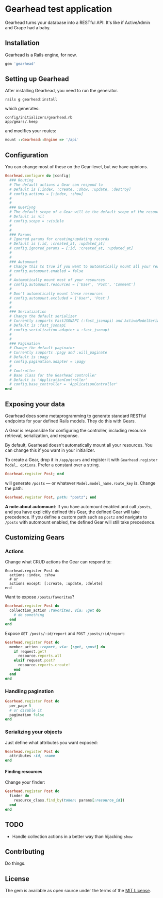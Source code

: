 # Gearhead test application

Gearhead turns your database into a RESTful API. It's like if ActiveAdmin and Grape had a baby.

## Installation

Gearhead is a Rails engine, for now.

```ruby
gem 'gearhead'
```

## Setting up Gearhead

After installing Gearhead, you need to run the generator.

```
rails g gearhead:install
```

which generates:

```
config/initializers/gearhead.rb
app/gears/.keep
```

and modifies your routes:

```ruby
mount ::Gearhead::Engine => '/api'
```

## Configuration

You can change most of these on the Gear-level, but we have opinions.

```ruby
Gearhead.configure do |config|
  ### Routing  
  # The default actions a Gear can respond to 
  # Default is [:index, :create, :show, :update, :destroy]
  # config.actions = [:index, :show]
  #
  #
  ### Queriyng
  # The default scope of a Gear will be the default scope of the resource.
  # Default is nil
  # config.scope = :visible
  #
  #
  ### Params
  # Ignored params for creating/updating records
  # Default is [:id, :created_at, :updated_at]
  # config.ignored_params = [:id, :created_at, :updated_at]
  #
  #
  ### Automount
  # Change this to true if you want to automatically mount all your resources.
  # config.automount.enabled = false 
  #
  # Automatically mount most of your resources
  # config.automount.resources = ['User', 'Post', 'Comment']
  #
  # Don't automatically mount these resources
  # config.automount.excluded = ['User', 'Post']
  #
  #
  ### Serialization
  # Change the default serializer   
  # Currently supports FastJSONAPI (:fast_jsonapi) and ActiveModelSerializers (:active_model_serializers)
  # Default is :fast_jsonapi
  # config.serialization.adapter = :fast_jsonapi 
  #
  #  
  ### Pagination
  # Change the default paginator 
  # Currently supports :pagy and :will_paginate
  # Default is :pagy
  # config.pagination.adapter = :pagy 
  #
  # Controller
  # Base class for the Gearhead controller
  # Default is 'ApplicationController'
  # config.base_controller = 'ApplicationController'
end
```

## Exposing your data

Gearhead does some metaprogramming to generate standard RESTful endpoints for your defined Rails models. They do this with Gears.

A Gear is responsible for configuring the controller, including resource retrieval, serialization, and response.

By default, Gearhead doesn't automatically mount all your resources. You can change this if you want in your initializer.

To create a Gear, drop it in `/app/gears` and register it with `Gearhead.register Model, options`. Prefer a constant over a string.

```ruby 
Gearhead.register Post; end
```

will generate `/posts` — or whatever `Model.model_name.route_key` is. Change the path:

```ruby
Gearhead.register Post, path: "postz"; end 
```

**A note about automount**: If you have automount enabled and call `/posts`, and you have explicitly defined this Gear,
the defined Gear will take precedence. If you define a custom path such as `postz` and navigate to `/posts` with automount 
enabled, the defined Gear will still take precedence.

## Customizing Gears

### Actions

Change what CRUD actions the Gear can respond to:

```
Gearhead.register Post do 
  actions :index, :show
  # or
  actions except: [:create, :update, :delete]
end
``` 

Want to expose `/posts/favorites`?

```ruby
Gearhead.register Post do 
  collection_action :favorites, via: :get do 
    # do something
  end
end
```

Expose `GET /posts/:id/report` and `POST /posts/:id/report`:

```ruby
Gearhead.register Post do 
  member_action :report, via: [:get, :post] do 
    if request.get? 
      resource.reports.all
    elsif request.post? 
      resource.reports.create!
    end
  end
end
```

### Handling pagination 

```ruby 
Gearhead.register Post do 
  per_page 5 
  # or disable it 
  pagination false 
end
```

### Serializing your objects

Just define what attributes you want exposed:

```ruby 
Gearhead.register Post do 
  attributes :id, :name
end
```

#### Finding resources

Change your finder:

```ruby 
Gearhead.register Post do 
  finder do 
    resource_class.find_by(token: params[:resource_id])
  end
end
```

## TODO

* Handle collection actions in a better way than hijacking `show`

## Contributing

Do things.

## License

The gem is available as open source under the terms of the [MIT License](https://opensource.org/licenses/MIT).
